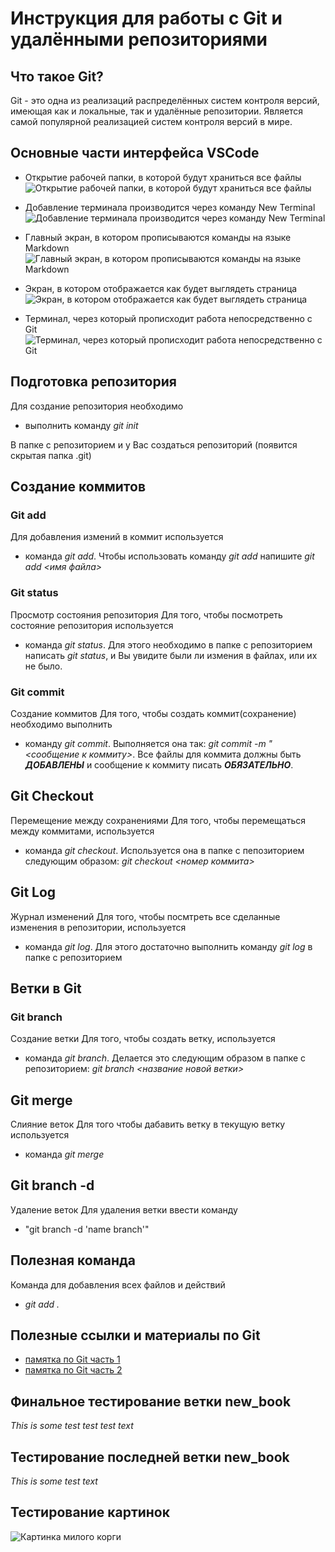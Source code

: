 # Инструкция для работы с Git и удалёнными репозиториями

## Что такое Git?
Git - это одна из реализаций распределённых систем контроля версий, имеющая как и локальные, так и удалённые репозитории. Является самой популярной реализацией систем контроля версий в мире.

## Основные части интерфейса VSCode
* Открытие рабочей папки, в которой будут храниться все файлы
![Открытие рабочей папки, в которой будут храниться все файлы](5.jpg)

* Добавление терминала производится через команду New Terminal
![Добавление терминала производится через команду New Terminal](4.jpg)

* Главный экран, в котором прописываются команды на языке Markdown
![Главный экран, в котором прописываются команды на языке Markdown](1.jpg)

* Экран, в котором отображается как будет выглядеть страница
![Экран, в котором отображается как будет выглядеть страница](2.jpg)

* Терминал, через который прописходит работа непосредственно с Git
![Терминал, через который прописходит работа непосредственно с Git](3.jpg)


## Подготовка репозитория
Для создание репозитория необходимо   
* выполнить команду *git init*  

В папке с репозиторием и у Вас создаться репозиторий (появится скрытая папка .git)

## Создание коммитов

### Git add
Для добавления измений в коммит используется 
* команда *git add*. Чтобы использовать команду *git add* напишите *git add <имя файла>*

### Git status 
Просмотр состояния репозитория
Для того, чтобы посмотреть состояние репозитория используется 
* команда *git status*. Для этого необходимо в папке с репозиторием написать *git status*, и Вы увидите были ли измения в файлах, или их не было.

### Git commit 
Создание коммитов
Для того, чтобы создать коммит(сохранение) необходимо выполнить 
* команду *git commit*. Выполняется она так: *git commit -m "<сообщение к коммиту>*. Все файлы для коммита должны быть ***ДОБАВЛЕНЫ*** и сообщение к коммиту писать ***ОБЯЗАТЕЛЬНО***.

## Git Checkout
Перемещение между сохранениями
Для того, чтобы перемещаться между коммитами, используется 
* команда *git checkout*. Используется она в папке с пепозиторием следующим образом: *git checkout <номер коммита>*

## Git Log
Журнал изменений
Для того, чтобы посмтреть все сделанные изменения в репозитории, используется  
* команда *git log*. Для этого достаточно выполнить команду *git log* в папке с репозиторием

## Ветки в Git

### Git branch
Создание ветки
Для того, чтобы создать ветку, используется 
* команда *git branch*. Делается это следующим образом в папке с репозиторием: *git branch <название новой ветки>*

## Git merge
Слияние веток
Для того чтобы дабавить ветку в текущую ветку используется 
* команда *git merge <name branch>*

## Git branch -d
Удаление веток
Для удаления ветки ввести команду 
* "git branch -d 'name branch'"

## Полезная команда
Команда для добавления всех файлов и действий 
* *git add .*

## Полезные ссылки и материалы по Git

* [памятка по Git часть 1](https://habr.com/ru/post/541258/)
* [памятка по Git часть 2](https://habr.com/ru/post/542616/)

## Финальное тестирование ветки new_book
*This is some test test test text*
## Тестирование последней ветки new_book
*This is some test text*

## Тестирование картинок

![Картинка милого корги](/korgi.jpg)
